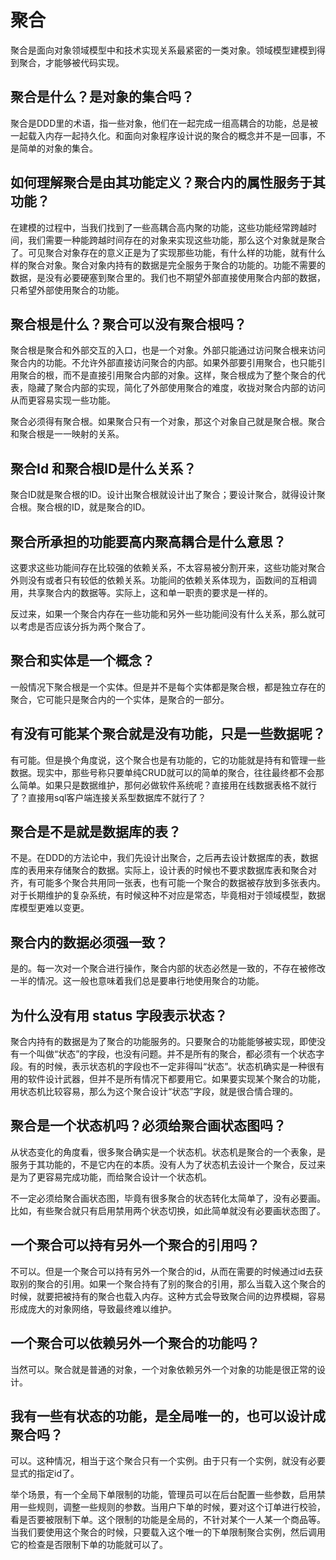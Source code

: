 # 聚合
聚合是面向对象领域模型中和技术实现关系最紧密的一类对象。领域模型建模到得到聚合，才能够被代码实现。

## 聚合是什么？是对象的集合吗？
聚合是DDD里的术语，指一些对象，他们在一起完成一组高耦合的功能，总是被一起载入内存一起持久化。和面向对象程序设计说的聚合的概念并不是一回事，不是简单的对象的集合。

## 如何理解聚合是由其功能定义？聚合内的属性服务于其功能？
在建模的过程中，当我们找到了一些高耦合高内聚的功能，这些功能经常跨越时间，我们需要一种能跨越时间存在的对象来实现这些功能，那么这个对象就是聚合了。可见聚合对象存在的意义正是为了实现那些功能，有什么样的功能，就有什么样的聚合对象。聚合对象内持有的数据是完全服务于聚合的功能的。功能不需要的数据，是没有必要硬塞到聚合里的。我们也不期望外部直接使用聚合内部的数据，只希望外部使用聚合的功能。

## 聚合根是什么？聚合可以没有聚合根吗？
聚合根是聚合和外部交互的入口，也是一个对象。外部只能通过访问聚合根来访问聚合内的功能。不允许外部直接访问聚合的内部。如果外部要引用聚合，也只能引用聚合的根，而不是直接引用聚合内部的对象。这样，聚合根成为了整个聚合的代表，隐藏了聚合内部的实现，简化了外部使用聚合的难度，收拢对聚合内部的访问从而更容易实现一些功能。

聚合必须得有聚合根。如果聚合只有一个对象，那这个对象自己就是聚合根。聚合和聚合根是一一映射的关系。

## 聚合Id 和聚合根ID是什么关系？
聚合ID就是聚合根的ID。设计出聚合根就设计出了聚合；要设计聚合，就得设计聚合根。聚合根的ID，就是聚合的ID。

## 聚合所承担的功能要高内聚高耦合是什么意思？
这要求这些功能间存在比较强的依赖关系，不太容易被分割开来，这些功能对聚合外则没有或者只有较低的依赖关系。功能间的依赖关系体现为，函数间的互相调用，共享聚合内的数据等。实际上，这和单一职责的要求是一样的。

反过来，如果一个聚合内存在一些功能和另外一些功能间没有什么关系，那么就可以考虑是否应该分拆为两个聚合了。

## 聚合和实体是一个概念？
一般情况下聚合根是一个实体。但是并不是每个实体都是聚合根，都是独立存在的聚合，它可能只是聚合内的一个实体，是聚合的一部分。

## 有没有可能某个聚合就是没有功能，只是一些数据呢？
有可能。但是换个角度说，这个聚合也是有功能的，它的功能就是持有和管理一些数据。现实中，那些号称只要单纯CRUD就可以的简单的聚合，往往最终都不会那么简单。如果只是数据维护，那何必做软件系统呢？直接用在线数据表格不就行了？直接用sql客户端连接关系型数据库不就行了？

## 聚合是不是就是数据库的表？
不是。在DDD的方法论中，我们先设计出聚合，之后再去设计数据库的表，数据库的表用来存储聚合的数据。实际上，设计表的时候也不要求数据库表和聚合对齐，有可能多个聚合共用同一张表，也有可能一个聚合的数据被存放到多张表内。对于长期维护的复杂系统，有时候这种不对应是常态，毕竟相对于领域模型，数据库模型更难以变更。

## 聚合内的数据必须强一致？
是的。每一次对一个聚合进行操作，聚合内部的状态必然是一致的，不存在被修改一半的情况。这一般也意味着我们总是要串行地使用聚合的功能。


## 为什么没有用 status 字段表示状态？

聚合内持有的数据是为了聚合的功能服务的。只要聚合的功能能够被实现，即使没有一个叫做“状态”的字段，也没有问题。并不是所有的聚合，都必须有一个状态字段。有的时候，表示状态机的字段也不一定非得叫“状态”。状态机确实是一种很有用的软件设计武器，但并不是所有情况下都要用它。如果要实现某个聚合的功能，用状态机比较容易，那么为这个聚合设计“状态”字段，就是很合情合理的。

## 聚合是一个状态机吗？必须给聚合画状态图吗？
从状态变化的角度看，很多聚合确实是一个状态机。状态机是聚合的一个表象，是服务于其功能的，不是它内在的本质。没有人为了状态机去设计一个聚合，反过来是为了更容易完成功能，而给聚合设计一个状态机。

不一定必须给聚合画状态图，毕竟有很多聚合的状态转化太简单了，没有必要画。比如，有些聚合就只有启用禁用两个状态切换，如此简单就没有必要画状态图了。


## 一个聚合可以持有另外一个聚合的引用吗？
不可以。但是一个聚合可以持有另外一个聚合的id，从而在需要的时候通过id去获取别的聚合的引用。如果一个聚合持有了别的聚合的引用，那么当载入这个聚合的时候，就要把被持有的聚合也载入内存。这种方式会导致聚合间的边界模糊，容易形成庞大的对象网络，导致最终难以维护。

## 一个聚合可以依赖另外一个聚合的功能吗？
当然可以。聚合就是普通的对象，一个对象依赖另外一个对象的功能是很正常的设计。

## 我有一些有状态的功能，是全局唯一的，也可以设计成聚合吗？
可以。这种情况，相当于这个聚合只有一个实例。由于只有一个实例，就没有必要显式的指定id了。

举个场景，有一个全局下单限制的功能，管理员可以在后台配置一些参数，启用禁用一些规则，调整一些规则的参数。当用户下单的时候，要对这个订单进行校验，看是否要被限制下单。这个限制的功能是全局的，不针对某个一人某一个商品等。当我们要使用这个聚合的时候，只要载入这个唯一的下单限制聚合实例，然后调用它的检查是否限制下单的功能就可以了。